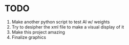 # TODO
1. Make another python script to test AI w/ weights
2. Try to desipher the xml file to make a visual display of it
3. Make this project amazing
4. Finalize graphics
